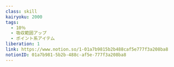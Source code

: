 ```yaml
---
class: skill
kairyoku: 2000
tags:
  - 10％
  - 吸収範囲アップ
  - ポイント系アイテム
liberation: 1
link: https://www.notion.so/1-01a7b9815b2b488caf5e777f3a208ba8
notionID: 01a7b981-5b2b-488c-af5e-777f3a208ba8
---
```

